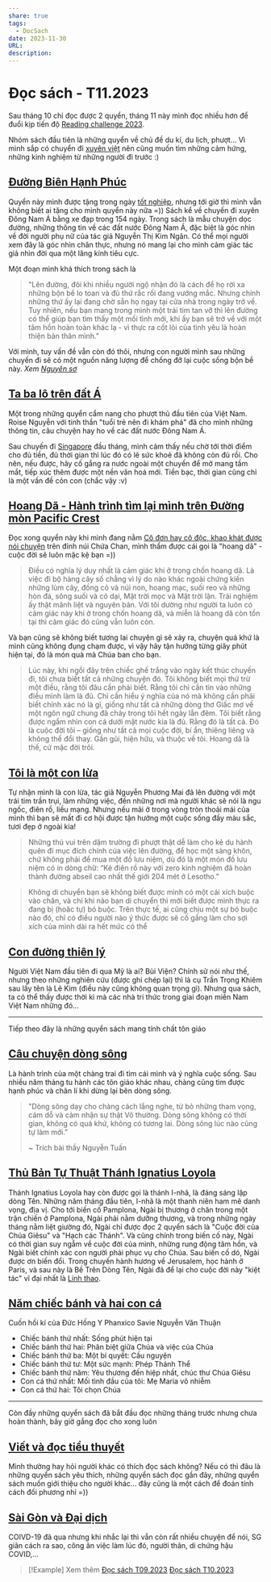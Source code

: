 ```yaml
---
share: true
tags:
  - DocSach
date: 2023-11-30
URL: 
description: 
---
```


# Đọc sách - T11.2023
Sau tháng 10 chỉ đọc được 2 quyển, tháng 11 này mình đọc nhiều hơn để đuổi kịp tiến độ [Reading challenge 2023](../../Reading%20challenge%202023.md).

Nhóm sách đầu tiên là những quyển về chủ đề du kí, du lịch, phượt... Vì mình sắp có chuyển đi [xuyên việt](../../xuy%C3%AAn%20vi%E1%BB%87t.md) nên cũng muốn tìm những cảm hứng, những kinh nghiệm từ những người đi trước :)
## [Đường Biên Hạnh Phúc](./%C4%90%C6%B0%E1%BB%9Dng%20Bi%C3%AAn%20H%E1%BA%A1nh%20Ph%C3%BAc.md)

Quyển này mình được tặng trong ngày [tốt nghiệp](./H%C3%B4m%20nay%20t%C3%B4i%20t%E1%BB%91t%20nghi%E1%BB%87p.md), nhưng tới giờ thì mình vẫn không biết ai tặng cho mình quyển này nữa =)) Sách kể về chuyến đi xuyên Đông Nam Á bằng xe đạp trong 154 ngày. Trong sách là mẫu chuyện dọc đường, những thông tin về các đất nước Đông Nam Á, đặc biệt là góc nhìn về đời người phụ nữ của tác giả Nguyễn Thị Kim Ngân. Có thể mọi người xem đây là góc nhìn chân thực, nhưng nó mang lại cho mình cảm giác tác giả nhìn đời qua một lăng kính tiêu cực. 

Một đoạn mình khá thích trong sách là

> "Lên đường, đôi khi nhiều người ngộ nhận đó là cách để họ rời xa những bộn bề lo toan và đủ thứ rắc rối đang vướng mắc. Nhưng chính những thứ ấy lại đang chờ sẵn họ ngay tại cửa nhà trong ngày trở về. Tuy nhiên, nếu bạn mang trong mình một trái tim tan vỡ thì lên đường có thể giúp bạn tìm thấy một mối tình mới, khi ấy bạn sẽ trở về với một tâm hồn hoàn toàn khác lạ - vì thực ra cốt lõi của tình yêu là hoàn thiện bản thân mình."

Với mình, tuy vấn đề vẫn còn đó thôi, nhưng con người mình sau những chuyến đi sẽ có một nguồn năng lượng để chống đỡ lại cuộc sống bộn bề này. *Xem [Nguyên sơ](./Nguy%C3%AAn%20s%C6%A1.md)*
## [Ta ba lô trên đất Á](./Ta%20ba%20l%C3%B4%20tr%C3%AAn%20%C4%91%E1%BA%A5t%20%C3%81.md)

Một trong những quyển cẩm nang cho phượt thủ đầu tiên của Việt Nam. Roise Nguyễn với tinh thần "tuổi trẻ nên đi khám phá" đã cho mình những thông tin, câu chuyện hay ho về các đất nước Đông Nam Á. 

Sau chuyến đi [Singapore](../../Singapore%20trip%202023.md) đầu tháng, mình cảm thấy nếu chờ tới thời điểm cho đủ tiền, đủ thời gian thì lúc đó có lẽ sức khoẻ đã không còn đủ rồi. Cho nên, nếu được, hãy cố gắng ra nước ngoài một chuyến để mở mang tầm mắt, tiếp xúc thêm được một nền văn hoá mới. Tiền bạc, thời gian cũng chỉ là một vấn đề cỏn con (chắc vậy :v)

## [Hoang Dã - Hành trình tìm lại mình trên Đường mòn Pacific Crest](./Hoang%20D%C3%A3%20-%20H%C3%A0nh%20tr%C3%ACnh%20t%C3%ACm%20l%E1%BA%A1i%20m%C3%ACnh%20tr%C3%AAn%20%C4%90%C6%B0%E1%BB%9Dng%20m%C3%B2n%20Pacific%20Crest.md)

Đọc xong quyển này khi mình đang nằm [Cô đơn hay cô độc, khao khát được nói chuyện](./C%C3%B4%20%C4%91%C6%A1n%20hay%20c%C3%B4%20%C4%91%E1%BB%99c,%20khao%20kh%C3%A1t%20%C4%91%C6%B0%E1%BB%A3c%20n%C3%B3i%20chuy%E1%BB%87n.md) trên đỉnh núi Chứa Chan, mình thẩm được cái gọi là "hoang dã" - cuộc đời sẽ luôn mặc kệ bạn =)) 

> Điều có nghĩa lý duy nhất là cảm giác khi ở trong chốn hoang dã. Là việc đi bộ hàng cây số chẳng vì lý do nào khác ngoài chứng kiến những lùm cây, đồng cỏ và núi non, hoang mạc, suối reo và những hòn đá, sông suối và cỏ dại, Mặt trời mọc và Mặt trời lặn. Trải nghiệm ấy thật mãnh liệt và nguyên bản. Với tôi dường như người ta luôn có cảm giác này khi ở trong chốn hoang dã, và miễn là hoang dã còn tồn tại thì cảm giác đó cũng vẫn luôn còn.

Và bạn cũng sẽ không biết tương lai chuyện gì sẽ xảy ra, chuyện quá khứ là mình cũng không đụng chạm được, vì vậy hãy tận hưởng từng giây phút hiện tại, đó là món quà mà Chúa ban cho bạn.

> Lúc này, khi ngồi đây trên chiếc ghế trắng vào ngày kết thúc chuyến đi, tôi chưa biết tất cả những chuyện đó. Tôi không biết mọi thứ trừ một điều, rằng tôi đâu cần phải biết. Rằng tôi chỉ cần tin vào những điều mình làm là đủ. Chỉ cần hiểu ý nghĩa của nó mà không cần phải biết chính xác nó là gì, giống như tất cả những dòng thơ Giấc mơ về một ngôn ngữ chung đã chảy trong tôi hết ngày lẫn đêm. Tôi biết rằng được ngắm nhìn con cá dưới mặt nước kia là đủ. Rằng đó là tất cả. Đó là cuộc đời tôi – giống như tất cả mọi cuộc đời, bí ẩn, thiêng liêng và không thể đổi thay. Gần gũi, hiện hữu, và thuộc về tôi. Hoang dã là thế, cứ mặc đời trôi.

## [Tôi là một con lừa](../../T%C3%B4i%20l%C3%A0%20m%E1%BB%99t%20con%20l%E1%BB%ABa.md)

Tự nhận mình là con lừa, tác giả Nguyễn Phương Mai đã lên đường với một trái tim trần trụi, làm những việc, đến những nơi mà người khác sẽ nói là ngu ngốc, điên rồ, liều mạng. Nhưng nếu mãi ở trong vòng tròn thoải mái của mình thì bạn sẽ mất đi cơ hội được tận hưởng một cuộc sống đầy màu sắc, tươi đẹp ở ngoài kia!

> Những thú vui trên dặm trường đi phượt thật dễ làm cho kẻ du hành quên đi mục đích chính của việc lên đường, để học một sàng khôn, chứ không phải để mua một đồ lưu niệm, dù đó là một món đồ lưu niệm có in dòng chữ: “Kẻ điên rồ này với zero kinh nghiệm đã hoàn thành đường abseil cao nhất thế giới 204 mét ở Lesotho.” 

> Không di chuyển bạn sẽ không biết được mình có một cái xích buộc vào chân, và chỉ khi nào bạn di chuyển thì mới biết được mình thực ra đang bị (hoăc tự) bó buộc. Trên thực tế, ai cũng chịu một sự bó buộc nào đó, chỉ có điều người nào ý thức được sẽ cố gắng làm cho sợi xích của mình dài ra hết mức có thể
## [Con đường thiên lý](../../Con%20%C4%91%C6%B0%E1%BB%9Dng%20thi%C3%AAn%20l%C3%BD.md)
Người Việt Nam đầu tiên đi qua Mỹ là ai? Bùi Viện? Chính sử nói như thế, nhưng theo những nghiên cứu (được ghi chép lại) thì là cụ Trần Trọng Khiêm sau lấy tên là Lê Kim (điều này cũng không quan trọng gì). Nhưng qua sách, ta có thể thấy được thời kì mà các nhà tri thức trong giai đoạn miền Nam Việt Nam những đó...

---

Tiếp theo đây là những quyển sách mang tính chất tôn giáo

## [Câu chuyện dòng sông](./C%C3%A2u%20chuy%E1%BB%87n%20d%C3%B2ng%20s%C3%B4ng.md)

Là hành trình của một chàng trai đi tìm cái mình và ý nghĩa cuộc sống. Sau nhiều năm tháng tu hành các tôn giáo khác nhau, chàng cũng tìm được hạnh phúc và chân lí khi dừng lại bên dòng sông. 

> "Dòng sông dạy cho chàng cách lắng nghe, từ bỏ những tham vọng, cám dỗ và cảm nhận sự thật Vô thường. Dòng sông không có thời gian, không có quá khứ, không có tương lai. Dòng sông lúc nào cũng tự làm mới."
> 
> ~ Trích bài thầy Nguyễn Tuấn

## [Thủ Bản Tự Thuật Thánh Ignatius Loyola](../../Th%E1%BB%A7%20B%E1%BA%A3n%20T%E1%BB%B1%20Thu%E1%BA%ADt%20Th%C3%A1nh%20Ignatius%20Loyola.md)

Thánh Ignatius Loyola hay còn được gọi là thánh I-nhã, là đáng sáng lập dòng Tên. Những năm tháng đầu tiên, I-nhã là một thanh niên ham mê danh vọng, địa vị. Cho tới biến cố Pamplona, Ngài bị thương ở chân trong một trận chiến ở Pamplona, Ngài phải nằm dưỡng thương, và trong những ngày tháng nằm liệt giường đó, Ngài chỉ được đọc 2 quyển sách là "Cuộc đời của Chúa Giêsu" và "Hạch các Thánh". Và cũng chính trong biến cố này, Ngài có thời gian suy ngẫm về cuộc đời của mình, những rung động tâm hồn, và Ngài biết chính xác con người phải phục vụ cho Chúa. Sau biến cố dó, Ngài được ơn biến đổi. Trong chuyến hành hương về Jerusalem, học hành ở Paris, và sau này là Bề Trên Dòng Tên, Ngài đã để lại cho cuộc đời này "kiệt tác" vĩ đại nhất là [Linh thao](./Linh%20thao.md).

## [Năm chiếc bánh và hai con cá](../../N%C4%83m%20chi%E1%BA%BFc%20b%C3%A1nh%20v%C3%A0%20hai%20con%20c%C3%A1.md)

Cuốn hồi kí của Đức Hồng Y Phanxico Savie Nguyễn Văn Thuận

- Chiếc bánh thứ nhất: Sống phút hiện tại
- Chiếc bánh thứ hai: Phân biệt giữa Chúa và việc của Chúa
- Chiếc bánh thứ ba: Một bí quyết: Cầu nguyện
- Chiếc bánh thứ tư: Một sức mạnh: Phép Thánh Thể
- Chiếc bánh thứ năm: Yêu thương đến hiệp nhất, chúc thư Chúa Giêsu
- Con cá thứ nhất: Mối tình đầu của tôi: Mẹ Maria vô nhiễm
- Con cá thứ hai: Tôi chọn Chúa

---

Còn đầy những quyển sách đã bắt đầu đọc những tháng trước nhưng chưa hoàn thành, bây giờ gắng đọc cho xong luôn

## [Viết và đọc tiểu thuyết](./Vi%E1%BA%BFt%20v%C3%A0%20%C4%91%E1%BB%8Dc%20ti%E1%BB%83u%20thuy%E1%BA%BFt.md)

Mình thường hay hỏi người khác có thích đọc sách không? Nếu có thì đâu là những quyển sách yêu thích, những quyển sách đọc gần đây, những quyển sách muốn giới thiệu cho người khác... đây cũng là một cách để đoán tính cách đối phương nhỉ =))
## [Sài Gòn và Đại dịch](../../S%C3%A0i%20G%C3%B2n%20v%C3%A0%20%C4%90%E1%BA%A1i%20d%E1%BB%8Bch.md)

COIVD-19 đã qua nhưng khi nhắc lại thì vẫn còn rất nhiều chuyện để nói, SG giãn cách ra sao, công ăn việc làm lúc đó, người thân, di chứng hậu COVID,...

> [!Example] Xem thêm
> [Đọc sách T09.2023](./%C4%90%E1%BB%8Dc%20s%C3%A1ch%20(2023.09).md)
> [Đọc sách T10.2023](./%C4%90%E1%BB%8Dc%20s%C3%A1ch%20(2023.10).md)